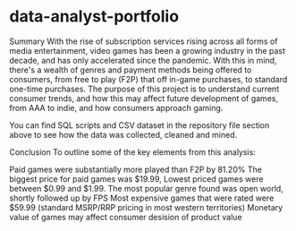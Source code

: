 # data-analyst-portfolio

Summary
With the rise of subscription services rising across all forms of media entertainment, video games has been a growing industry in the past decade, and has only accelerated since the pandemic. With this in mind, there's a wealth of genres and payment methods being offered to consumers, from free to play (F2P) that off in-game purchases, to standard one-time purchases. The purpose of this project is to understand current consumer trends, and how this may affect future development of games, from AAA to indie, and how consumers approach gaming.

You can find SQL scripts and CSV dataset in the repository file section above to see how the data was collected, cleaned and mined.

Conclusion
To outline some of the key elements from this analysis:

Paid games were substantially more played than F2P by 81.20%
The biggest price for paid games was $19.99, Lowest priced games were between $0.99 and $1.99.
The most popular genre found was open world, shortly followed up by FPS
Most expensive games that were rated were $59.99 (standard MSRP/RRP pricing in most western territories)
Monetary value of games may affect consumer desision of product value
